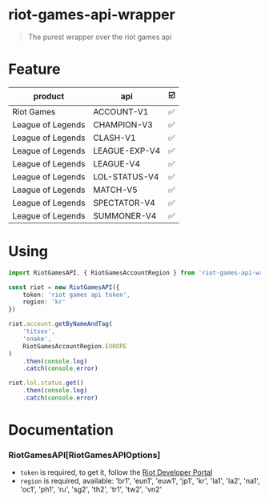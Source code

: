 # riot-games-api-wrapper
>The purest wrapper over the riot games api
# Feature
| product           | api           | ☑️ |
|-------------------|---------------|----|
| Riot Games        | ACCOUNT-V1    | ✅  |
| League of Legends | CHAMPION-V3   | ✅  |
| League of Legends | CLASH-V1      | ✅  |
| League of Legends | LEAGUE-EXP-V4 | ✅  |
| League of Legends | LEAGUE-V4     | ✅  |
| League of Legends | LOL-STATUS-V4 | ✅  |
| League of Legends | MATCH-V5      | ✅  |
| League of Legends | SPECTATOR-V4  | ✅  |
| League of Legends | SUMMONER-V4   | ✅  |
# Using
```typescript
import RiotGamesAPI, { RiotGamesAccountRegion } from 'riot-games-api-wrapper'

const riot = new RiotGamesAPI({
    token: 'riot games api token',
    region: 'kr'
})

riot.account.getByNameAndTag(
    'titseх',
    'snake',
    RiotGamesAccountRegion.EUROPE
)
    .then(console.log)
    .catch(console.error)

riot.lol.status.get()
    .then(console.log)
    .catch(console.error)
```
# Documentation
### RiotGamesAPI[RiotGamesAPIOptions]
* ```token``` is required, to get it, follow the [Riot Developer Portal](https://developer.riotgames.com)
* ```region``` is required, available: 'br1', 'eun1', 'euw1', 'jp1', 'kr', 'la1', 'la2', 'na1', 'oc1', 'ph1', 'ru', 'sg2', 'th2', 'tr1', 'tw2', 'vn2'